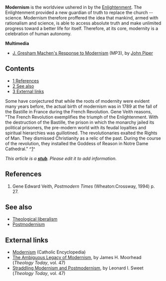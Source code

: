 **Modernism** is the worldview ushered in by the
[Enlightenment](Enlightenment "Enlightenment"). The Enlightenment
provided a new guardian of truth to replace the church -- science.
Modernism therefore proffered the idea that mankind, armed with
rationalism and science, is able to access absolute truth and make
unlimited progress toward a better life for itself. Therefore, at
its core, modernity is a celebration of human autonomy.

**Multimedia**

-   [J. Gresham Machen's Response to Modernism](http://www.archive.org/download/MenOfWhomTheWorldWasNotWorthy/06_machen.mp3)
    (MP3), by [John Piper](John_Piper "John Piper")

## Contents

-   [1 References](#References)
-   [2 See also](#See_also)
-   [3 External links](#External_links)

Some have conjectured that while the roots of modernity were
evident many years before, the actual birth of modernism was in
1789 at the fall of the Bastille in France during the French
Revolution. Gene Veith reasons, "The French Revolution exemplifies
the triumph of the Enlightenment. With the destruction of the
Bastille, the prison in which the monarchy jailed its political
prisoners, the pre-modern world with its feudal loyalties and
spiritual hierarchies was guillotined. The revolutionaries exalted
the Rights of Man. They dismissed Christianity as a relic of the
past. During the course of the revolution, they installed the
Goddess of Reason in Notre Dame Cathedral." ^[1](#References)^

*This article is a **[stub](http://www.theopedia.com/Category:Theopedia_stubs "Category:Theopedia stubs")**. Please edit it to add information.*
## References

1.  Gene Edward Veith, *Postmodern Times* (Wheaton:Crossway, 1994)
    p. 27.

## See also

-   [Theological liberalism](Theological_liberalism "Theological liberalism")
-   [Postmodernism](Postmodernism "Postmodernism")

## External links

-   [Modernism](http://www.newadvent.org/cathen/10415a.htm)
    (Catholic Encyclopedia)
-   [The Ambiguous Legacy of Modernism](http://theologytoday.ptsem.edu/jul1990/v47-2-article3.htm),
    by James H. Moorhead (*Theology Today*, vol. 47)
-   [Straddling Modernism and Postmodernism](http://theologytoday.ptsem.edu/jul1990/v47-2-article5.htm),
    by Leonard I. Sweet (*Theology Today*, vol. 47)



